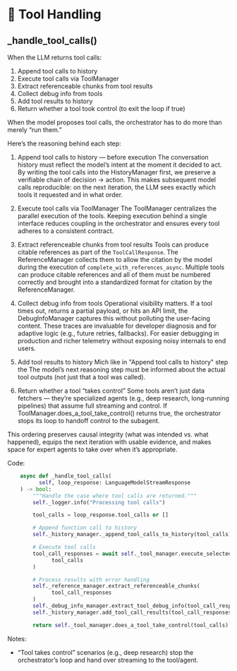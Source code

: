 # 🔧 Tool Handling

## _handle_tool_calls()

When the LLM returns tool calls:
1. Append tool calls to history
2. Execute tool calls via ToolManager
3. Extract referenceable chunks from tool results
4. Collect debug info from tools
5. Add tool results to history
6. Return whether a tool took control (to exit the loop if true)

When the model proposes tool calls, the orchestrator has to do more than merely “run them.”

Here’s the reasoning behind each step:

1. Append tool calls to history — before execution
The conversation history must reflect the model’s intent at the moment it decided to act. By writing the tool calls into the HistoryManager first, we preserve a verifiable chain of decision → action. This makes subsequent model calls reproducible: on the next iteration, the LLM sees exactly which tools it requested and in what order.
2. Execute tool calls via ToolManager
The ToolManager centralizes the parallel execution of the tools. Keeping execution behind a single interface reduces coupling in the orchestrator and ensures every tool adheres to a consistent contract.

3. Extract referenceable chunks from tool results
Tools can produce citable references as part of the `ToolCallResponse`. The ReferenceManager collects them to allow the citation by the model during the execution of `complete_with_references_async`. 
Multiple tools can produce citable references and all of them must be numbered correctly and brought into a standardized format for citation by the ReferenceManager.

4. Collect debug info from tools
Operational visibility matters. If a tool times out, returns a partial payload, or hits an API limit, the DebugInfoManager captures this without polluting the user-facing content. These traces are invaluable for developer diagnosis and for adaptive logic (e.g., future retries, fallbacks).
For easier debugging in production and richer telemetry without exposing noisy internals to end users.
5. Add tool results to history
Mich like in "Append tool calls to history" step the The model’s next reasoning step must be informed about the actual tool outputs (not just that a tool was called). 
6. Return whether a tool “takes control”
Some tools aren’t just data fetchers — they’re specialized agents (e.g., deep research, long-running pipelines) that assume full streaming and control. If ToolManager.does_a_tool_take_control() returns true, the orchestrator stops its loop to handoff control to the subagent.

This ordering preserves causal integrity (what was intended vs. what happened), equips the next iteration with usable evidence, and makes space for expert agents to take over when it’s appropriate.




Code:
```python
    async def _handle_tool_calls(
          self, loop_response: LanguageModelStreamResponse
    ) -> bool:
        """Handle the case where tool calls are returned."""
        self._logger.info("Processing tool calls")

        tool_calls = loop_response.tool_calls or []

        # Append function call to history
        self._history_manager._append_tool_calls_to_history(tool_calls)

        # Execute tool calls
        tool_call_responses = await self._tool_manager.execute_selected_tools(
              tool_calls
        )

        # Process results with error handling
        self._reference_manager.extract_referenceable_chunks(
              tool_call_responses
        )
        self._debug_info_manager.extract_tool_debug_info(tool_call_responses)
        self._history_manager.add_tool_call_results(tool_call_responses)

        return self._tool_manager.does_a_tool_take_control(tool_calls)
```

Notes:
- “Tool takes control” scenarios (e.g., deep research) stop the orchestrator’s loop and hand over streaming to the tool/agent.
